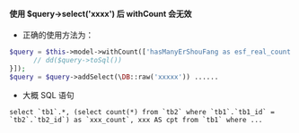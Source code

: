 #### 使用 $query->select('xxxx') 后 withCount 会无效
- 正确的使用方法为：
```php
$query = $this->model->withCount(['hasManyErShouFang as esf_real_count' => function($query){
      // dd($query->toSql())
}]);
$query = $query->addSelect(\DB::raw('xxxxx')) ......

```
- 大概 SQL 语句
```
select `tb1`.*, (select count(*) from `tb2` where `tb1`.`tb1_id` = `tb2`.`tb2_id`) as `xxx_count`, xxx AS cpt from `tb1` where ...
```
